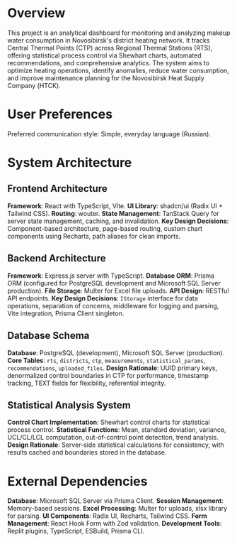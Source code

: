 # Overview

This project is an analytical dashboard for monitoring and analyzing makeup water consumption in Novosibirsk's district heating network. It tracks Central Thermal Points (CTP) across Regional Thermal Stations (RTS), offering statistical process control via Shewhart charts, automated recommendations, and comprehensive analytics. The system aims to optimize heating operations, identify anomalies, reduce water consumption, and improve maintenance planning for the Novosibirsk Heat Supply Company (НТСК).

# User Preferences

Preferred communication style: Simple, everyday language (Russian).

# System Architecture

## Frontend Architecture

**Framework**: React with TypeScript, Vite.
**UI Library**: shadcn/ui (Radix UI + Tailwind CSS).
**Routing**: wouter.
**State Management**: TanStack Query for server state management, caching, and invalidation.
**Key Design Decisions**: Component-based architecture, page-based routing, custom chart components using Recharts, path aliases for clean imports.

## Backend Architecture

**Framework**: Express.js server with TypeScript.
**Database ORM**: Prisma ORM (configured for PostgreSQL development and Microsoft SQL Server production).
**File Storage**: Multer for Excel file uploads.
**API Design**: RESTful API endpoints.
**Key Design Decisions**: `IStorage` interface for data operations, separation of concerns, middleware for logging and parsing, Vite integration, Prisma Client singleton.

## Database Schema

**Database**: PostgreSQL (development), Microsoft SQL Server (production).
**Core Tables**: `rts`, `districts`, `ctp`, `measurements`, `statistical_params`, `recommendations`, `uploaded_files`.
**Design Rationale**: UUID primary keys, denormalized control boundaries in CTP for performance, timestamp tracking, TEXT fields for flexibility, referential integrity.

## Statistical Analysis System

**Control Chart Implementation**: Shewhart control charts for statistical process control.
**Statistical Functions**: Mean, standard deviation, variance, UCL/CL/LCL computation, out-of-control point detection, trend analysis.
**Design Rationale**: Server-side statistical calculations for consistency, with results cached and boundaries stored in the database.

# External Dependencies

**Database**: Microsoft SQL Server via Prisma Client.
**Session Management**: Memory-based sessions.
**Excel Processing**: Multer for uploads, xlsx library for parsing.
**UI Components**: Radix UI, Recharts, Tailwind CSS.
**Form Management**: React Hook Form with Zod validation.
**Development Tools**: Replit plugins, TypeScript, ESBuild, Prisma CLI.
